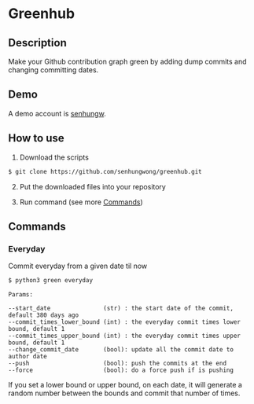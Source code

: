 # Greenhub

## Description

Make your Github contribution graph green by adding dump commits and changing committing dates.

## Demo

A demo account is [senhungw](https://github.com/senhungw).

## How to use

1. Download the scripts

```bash
$ git clone https://github.com/senhungwong/greenhub.git
```

2. Put the downloaded files into your repository

3. Run command (see more [Commands](#commands))

## Commands

### Everyday

Commit everyday from a given date til now

```bash
$ python3 green everyday
```

```
Params:

--start_date               (str) : the start date of the commit, default 380 days ago
--commit_times_lower_bound (int) : the everyday commit times lower bound, default 1
--commit_times_upper_bound (int) : the everyday commit times upper bound, default 1
--change_commit_date       (bool): update all the commit date to author date
--push                     (bool): push the commits at the end
--force                    (bool): do a force push if is pushing
```

If you set a lower bound or upper bound, on each date, it will generate a random number between the bounds and commit
that number of times.
